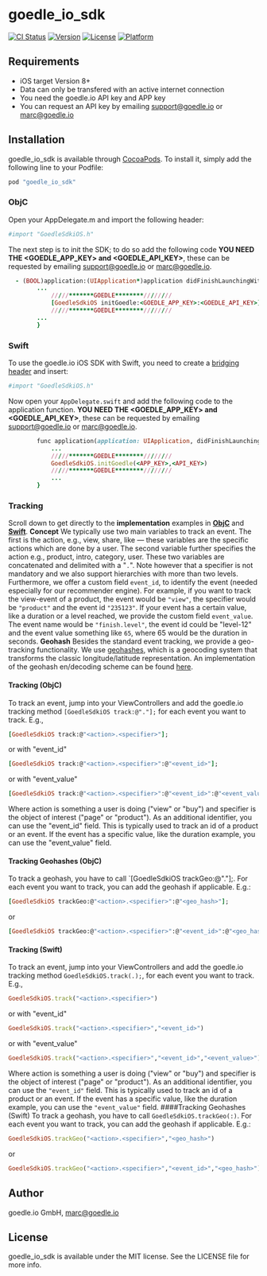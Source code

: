 # goedle_io_sdk
[![CI Status](http://img.shields.io/travis/marcmueller86/goedle_io_sdk.svg?style=flat)](https://travis-ci.org/marcmueller86/goedle_io_sdk)
[![Version](https://img.shields.io/cocoapods/v/goedle_io_sdk.svg?style=flat)](http://cocoapods.org/pods/goedle_io_sdk)
[![License](https://img.shields.io/cocoapods/l/goedle_io_sdk.svg?style=flat)](http://cocoapods.org/pods/goedle_io_sdk)
[![Platform](https://img.shields.io/cocoapods/p/goedle_io_sdk.svg?style=flat)](http://cocoapods.org/pods/goedle_io_sdk)
## Requirements
- iOS target Version 8+
- Data can only be transfered with an active internet connection
- You need the goedle.io API key and APP key
- You can request an API key by emailing support@goedle.io or marc@goedle.io
## Installation
goedle_io_sdk is available through [CocoaPods](http://cocoapods.org). To install it, simply add the following line to your Podfile:
```ruby
pod "goedle_io_sdk"
```
### ObjC
Open your AppDelegate.m and import the following header:
```ruby
#import "GoedleSdkiOS.h"
```
The next step is to init the SDK; to do so add the following code
**YOU NEED THE <GOEDLE_APP_KEY\> and <GOEDLE_API_KEY\>**, these can be requested by emailing support@goedle.io or marc@goedle.io.
```ruby
  - (BOOL)application:(UIApplication*)application didFinishLaunchingWithOptions:(NSDictionary*)launchOptions{
        ...
            /////*******GOEDLE********////////
            [GoedleSdkiOS initGoedle:<GOEDLE_APP_KEY>:<GOEDLE_API_KEY>];
            /////*******GOEDLE********////////
        ...
        }
```
### Swift
To use the goedle.io iOS SDK with Swift, you need to create a [bridging header](https://developer.apple.com/library/content/documentation/Swift/Conceptual/BuildingCocoaApps/MixandMatch.html) and insert:
```ruby
#import "GoedleSdkiOS.h"
```
Now open your `AppDelegate.swift` and add the following code to the application function.
**YOU NEED THE <GOEDLE_APP_KEY\> and <GOEDLE_API_KEY\>**, these can be requested by emailing support@goedle.io or marc@goedle.io.
```ruby
        func application(application: UIApplication, didFinishLaunchingWithOptions launchOptions: [NSObject: AnyObject]?) -> Bool {
            ...
            /////*******GOEDLE********////////
            GoedleSdkiOS.initGoedle(<APP_KEY>,<API_KEY>)
            /////*******GOEDLE********////////
            ...
        }
```
### Tracking 
Scroll down to get directly to the **implementation** examples in **[ObjC](#track_objc)** and **[Swift](#track_swift)**. 
**Concept** 
We typically use two main variables to track an event. The first is the action, e.g., view, share, like — these variables are the specific actions which are done by a user. The second variable further specifies the action e.g., product, intro, category, user. These two variables are concatenated and delimited with a "`.`". Note however that a specifier is not mandatory and we also support hierarchies with more than two levels.
Furthermore, we offer a custom field `event_id`, to identify the event (needed especially for our recommender engine).
For example, if you want to track the view-event of a product, the event would be `"view"`, the specifier would be `"product"` and the event id `"235123"`.
If your event has a certain value, like a duration or a level reached, we provide the custom field `event_value`. The event name would be `"finish.level"`, the event id could be "level-12" and the event value something like `65`, where 65 would be the duration in seconds.
**Geohash**
Besides the standard event tracking, we provide a geo-tracking functionality. We use [geohashes](https://en.wikipedia.org/wiki/Geohash), which is a geocoding system that transforms the classic longitude/latitude representation.
An implementation of the geohash en/decoding scheme can be found [here](https://github.com/sunng87/node-geohash).
#### <a name="track_objc"></a>Tracking (ObjC)
To track an event, jump into your ViewControllers and add the goedle.io tracking method `[GoedleSdkiOS track:@"."];` for each event you want to track. E.g.,
```ruby
[GoedleSdkiOS track:@"<action>.<specifier>"];
```
or with "event_id"
```ruby
[GoedleSdkiOS track:@"<action>.<specifier>":@"<event_id>"];
```
or with "event_value"
```ruby
[GoedleSdkiOS track:@"<action>.<specifier>":@"<event_id>":@"<event_value>"];
```
Where action is something a user is doing ("view" or "buy") and specifier is the object of interest ("page" or "product"). As an additional identifier, you can use the "event_id" field. This is typically used to track an id of a product or an event. If the event has a specific value, like the duration example, you can use the "event_value" field.
#### Tracking Geohashes (ObjC)
To track a geohash, you have to call `[GoedleSdkiOS trackGeo:@"."];. For each event you want to track, you can add the geohash if applicable. E.g.:
```ruby
[GoedleSdkiOS trackGeo:@"<action>.<specifier>":@"<geo_hash>"];
```
or
```ruby
[GoedleSdkiOS trackGeo:@"<action>.<specifier>":@"<event_id>":@"<geo_hash>"];
```
#### <a name="track_swift"></a>Tracking (Swift)
To track an event, jump into your ViewControllers and add the goedle.io tracking method `GoedleSdkiOS.track(.);`, for each event you want to track. E.g.,
```ruby
GoedleSdkiOS.track("<action>.<specifier>")
```   
or with "event_id"
```ruby
GoedleSdkiOS.track("<action>.<specifier>","<event_id>")
```
or with "event_value"
```ruby
GoedleSdkiOS.track("<action>.<specifier>","<event_id>","<event_value>")
```   
Where action is something a user is doing ("view" or "buy") and specifier is the object of interest ("page" or "product"). As an additional identifier, you can use the `"event_id"` field. This is typically used to track an id of a product or an event. If the event has a specific value, like the duration example, you can use the `"event_value"` field.
####Tracking Geohashes (Swift)
To track a geohash, you have to call `GoedleSdkiOS.trackGeo(:)`. For each event you want to track, you can add the geohash if applicable. E.g.:
```ruby
GoedleSdkiOS.trackGeo("<action>.<specifier>","<geo_hash>")
```
or
```ruby
GoedleSdkiOS.trackGeo("<action>.<specifier>","<event_id>","<geo_hash>")
```
## Author
goedle.io GmbH, marc@goedle.io
## License
goedle_io_sdk is available under the MIT license. See the LICENSE file for more info.
